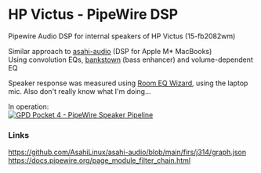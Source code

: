 # HP Victus - PipeWire DSP
Pipewire Audio DSP for internal speakers of HP Victus (15-fb2082wm)

Similar approach to [asahi-audio](https://github.com/AsahiLinux/asahi-audio/tree/main) (DSP for Apple M* MacBooks)  
Using convolution EQs, [bankstown](https://github.com/chadmed/bankstown) (bass enhancer) and volume-dependent EQ

Speaker response was measured using [Room EQ Wizard](https://www.roomeqwizard.com/), using the laptop mic. Also don't really know what I'm doing...

In operation:  
[![GPD Pocket 4 - PipeWire Speaker Pipeline](http://img.youtube.com/vi/wNm5xq_xw3s/0.jpg)](http://www.youtube.com/watch?v=wNm5xq_xw3s "GPD Pocket 4 - PipeWire Speaker Pipeline")


### Links
https://github.com/AsahiLinux/asahi-audio/blob/main/firs/j314/graph.json  
https://docs.pipewire.org/page_module_filter_chain.html  

